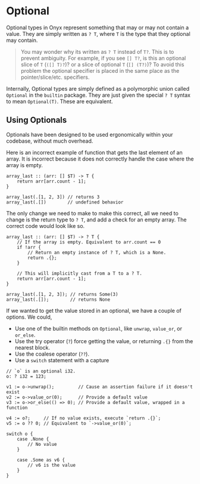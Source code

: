 # Optional
Optional types in Onyx represent something that may or may not contain a value.
They are simply written as `? T`, where `T` is the type that they optional may contain.
> You may wonder why its written as `? T` instead of `T?`. This is to prevent ambiguity. For example,
> if you see `[] T?`, is this an optional slice of `T` (`([] T)?`)? or a slice of optional `T` (`[] (T?)`)? To avoid this problem
> the optional specifier is placed in the same place as the pointer/slice/etc. specifiers.

Internally, Optional types are simply defined as a polymorphic union called `Optional` in the `builtin` package.
They are just given the special `? T` syntax to mean `Optional(T)`. These are equivalent.

## Using Optionals

Optionals have been designed to be used ergonomically within your codebase, without much overhead.

Here is an incorrect example of function that gets the last element of an array.
It is incorrect because it does not correctly handle the case where the array is empty.

```onyx
array_last :: (arr: [] $T) -> T {
    return arr[arr.count - 1];
}

array_last(.[1, 2, 3]) // returns 3
array_last(.[])        // undefined behavior
```

The only change we need to make to make this correct, all we need to change is the return type to `? T`, and add a check for an empty array.
The correct code would look like so.

```onyx
array_last :: (arr: [] $T) -> ? T {
    // If the array is empty. Equivalent to arr.count == 0
    if !arr {
        // Return an empty instance of ? T, which is a None.
        return .{};
    }

    // This will implicitly cast from a T to a ? T.
    return arr[arr.count - 1];
}

array_last(.[1, 2, 3]); // returns Some(3)
array_last(.[]);        // returns None
```

If we wanted to get the value stored in an optional, we have a couple of options. We could,
- Use one of the builtin methods on `Optional`, like `unwrap`, `value_or`, or `or_else`.
- Use the try operator (`?`) force getting the value, or returning `.{}` from the nearest block.
- Use the coalese operator (`??`).
- Use a `switch` statement with a capture

```onyx
// `o` is an optional i32.
o: ? i32 = 123;

v1 := o->unwrap();         // Cause an assertion failure if it doesn't exist
v2 := o->value_or(0);      // Provide a default value
v3 := o->or_else(() => 0); // Provide a default value, wrapped in a function

v4 := o?;     // If no value exists, execute `return .{}`;
v5 := o ?? 0; // Equivalent to `->value_or(0)`;

switch o {
    case .None {
        // No value
    }

    case .Some as v6 {
        // v6 is the value
    }
}
```
